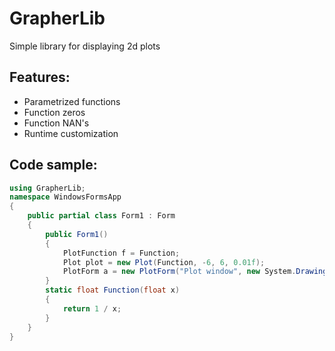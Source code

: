 # GrapherLib
Simple library for displaying 2d plots

## Features:
- Parametrized functions
- Function zeros
- Function NAN's
- Runtime customization

## Code sample:
```cs
using GrapherLib;
namespace WindowsFormsApp
{
    public partial class Form1 : Form
    {
        public Form1()
        {
            PlotFunction f = Function;
            Plot plot = new Plot(Function, -6, 6, 0.01f);
            PlotForm a = new PlotForm("Plot window", new System.Drawing.Size(500, 500), plot);
        }
        static float Function(float x)
        {
            return 1 / x;
        }
    }
}
```

